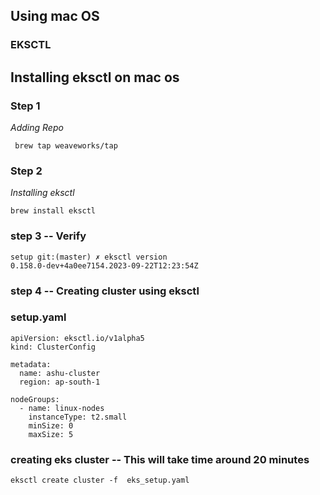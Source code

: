 ## Using mac OS 

### EKSCTL 

## Installing eksctl on mac os 

### Step 1

<i> Adding Repo </i>
```
 brew tap weaveworks/tap

```

### Step 2 

<i> Installing eksctl </i>

```
brew install eksctl

```

### step 3 -- Verify 

```
setup git:(master) ✗ eksctl version 
0.158.0-dev+4a0ee7154.2023-09-22T12:23:54Z

```

### step 4 -- Creating cluster using eksctl 

### setup.yaml

```
apiVersion: eksctl.io/v1alpha5
kind: ClusterConfig

metadata:
  name: ashu-cluster
  region: ap-south-1

nodeGroups:
  - name: linux-nodes
    instanceType: t2.small
    minSize: 0
    maxSize: 5

```

### creating eks cluster -- This will take time around 20 minutes

```
eksctl create cluster -f  eks_setup.yaml
```

